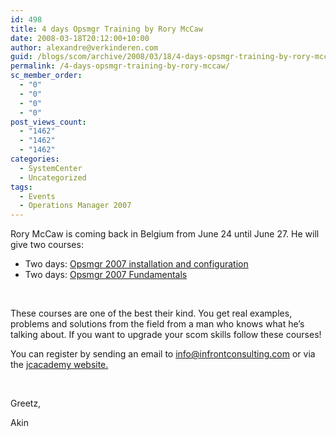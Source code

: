 ```yaml
---
id: 498
title: 4 days Opsmgr Training by Rory McCaw
date: 2008-03-18T20:12:00+10:00
author: alexandre@verkinderen.com
guid: /blogs/scom/archive/2008/03/18/4-days-opsmgr-training-by-rory-mccaw.aspx
permalink: /4-days-opsmgr-training-by-rory-mccaw/
sc_member_order:
  - "0"
  - "0"
  - "0"
  - "0"
post_views_count:
  - "1462"
  - "1462"
  - "1462"
categories:
  - SystemCenter
  - Uncategorized
tags:
  - Events
  - Operations Manager 2007
---
```

Rory McCaw is coming back in Belgium from June 24 until June 27. He will give two courses:

  * Two days: [Opsmgr 2007 installation and configuration](http://www.infrontconsulting.com/syllabi/I_and_C.pdf)
  * Two days: [Opsmgr 2007 Fundamentals](http://www.infrontconsulting.com/syllabi/Fun.pdf)

&nbsp;

These courses are one of the best their kind. You get real examples, problems and solutions from the field from a man who knows what he&#8217;s talking about. If you want to upgrade your scom skills follow these courses!

You can register by sending an email to <info@infrontconsulting.com> or via the [jcacademy website.](http://www.jcacademy.be/courses/_nl/coursesheet.asp?language=NL&country=&course_id=697)

&nbsp;

Greetz,

Akin&nbsp;

&nbsp;